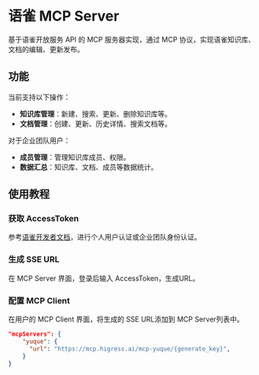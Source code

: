 # 语雀 MCP Server

基于语雀开放服务 API 的 MCP 服务器实现，通过 MCP 协议，实现语雀知识库、文档的编辑、更新发布。

## 功能

当前支持以下操作：
- **知识库管理**：新建、搜索、更新、删除知识库等。
- **文档管理**：创建、更新、历史详情、搜索文档等。


对于企业团队用户：
- **成员管理**：管理知识库成员、权限。
- **数据汇总**：知识库、文档、成员等数据统计。


## 使用教程

### 获取 AccessToken

参考[语雀开发者文档](https://www.yuque.com/yuque/developer/api)，进行个人用户认证或企业团队身份认证。
   
### 生成 SSE URL

在 MCP Server 界面，登录后输入 AccessToken，生成URL。

### 配置 MCP Client

在用户的 MCP Client 界面，将生成的 SSE URL添加到 MCP Server列表中。

```json
"mcpServers": {
    "yuque": {
      "url": "https://mcp.higress.ai/mcp-yuque/{generate_key}",
    }
}
```


